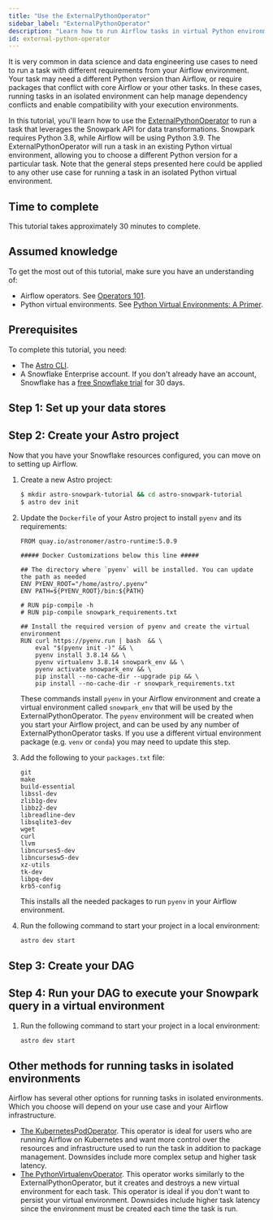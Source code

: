 ```yaml
---
title: "Use the ExternalPythonOperator"
sidebar_label: "ExternalPythonOperator"
description: "Learn how to run Airflow tasks in virtual Python environments using the ExternalPythonOperator."
id: external-python-operator
---
```


It is very common in data science and data engineering use cases to need to run a task with different requirements from your Airflow environment. Your task may need a different Python version than Airflow, or require packages that conflict with core Airflow or your other tasks. In these cases, running tasks in an isolated environment can help manage dependency conflicts and enable compatibility with your execution environments.

In this tutorial, you'll learn how to use the [ExternalPythonOperator](https://airflow.apache.org/docs/apache-airflow/stable/howto/operator/python.html#externalpythonoperator) to run a task that leverages the Snowpark API for data transformations. Snowpark requires Python 3.8, while Airflow will be using Python 3.9. The ExternalPythonOperator will run a task in an existing Python virtual environment, allowing you to choose a different Python version for a particular task. Note that the general steps presented here could be applied to any other use case for running a task in an isolated Python virtual environment.

## Time to complete

This tutorial takes approximately 30 minutes to complete.

## Assumed knowledge

To get the most out of this tutorial, make sure you have an understanding of:

- Airflow operators. See [Operators 101](what-is-an-operator.md).
- Python virtual environments. See [Python Virtual Environments: A Primer](https://realpython.com/python-virtual-environments-a-primer/).

## Prerequisites

To complete this tutorial, you need:

- The [Astro CLI](https://docs.astronomer.io/astro/cli/get-started).
- A Snowflake Enterprise account. If you don't already have an account, Snowflake has a [free Snowflake trial](https://signup.snowflake.com/) for 30 days.

## Step 1: Set up your data stores

## Step 2: Create your Astro project

Now that you have your Snowflake resources configured, you can move on to setting up Airflow.

1. Create a new Astro project:

    ```sh
    $ mkdir astro-snowpark-tutorial && cd astro-snowpark-tutorial
    $ astro dev init
    ```

2. Update the `Dockerfile` of your Astro project to install `pyenv` and its requirements:

    ```text
    FROM quay.io/astronomer/astro-runtime:5.0.9

    ##### Docker Customizations below this line #####

    ## The directory where `pyenv` will be installed. You can update the path as needed
    ENV PYENV_ROOT="/home/astro/.pyenv" 
    ENV PATH=${PYENV_ROOT}/bin:${PATH}

    # RUN pip-compile -h
    # RUN pip-compile snowpark_requirements.txt

    ## Install the required version of pyenv and create the virtual environment
    RUN curl https://pyenv.run | bash  && \
        eval "$(pyenv init -)" && \
        pyenv install 3.8.14 && \
        pyenv virtualenv 3.8.14 snowpark_env && \
        pyenv activate snowpark_env && \
        pip install --no-cache-dir --upgrade pip && \
        pip install --no-cache-dir -r snowpark_requirements.txt
    ```

    These commands install `pyenv` in your Airflow environment and create a virtual environment called `snowpark_env` that will be used by the ExternalPythonOperator. The `pyenv` environment will be created when you start your Airflow project, and can be used by any number of ExternalPythonOperator tasks. If you use a different virtual environment package (e.g. `venv` or `conda`) you may need to update this step.

3. Add the following to your `packages.txt` file:

    ```text
    git
    make
    build-essential
    libssl-dev
    zlib1g-dev
    libbz2-dev
    libreadline-dev
    libsqlite3-dev
    wget
    curl
    llvm
    libncurses5-dev
    libncursesw5-dev
    xz-utils
    tk-dev
    libpq-dev
    krb5-config
    ```

    This installs all the needed packages to run `pyenv` in your Airflow environment.

4. Run the following command to start your project in a local environment:

    ```sh
    astro dev start
    ```

## Step 3: Create your DAG

## Step 4: Run your DAG to execute your Snowpark query in a virtual environment

1. Run the following command to start your project in a local environment:

    ```sh
    astro dev start
    ```



## Other methods for running tasks in isolated environments

Airflow has several other options for running tasks in isolated environments. Which you choose will depend on your use case and your Airflow infrastructure.

- [The KubernetesPodOperator](https://docs.astronomer.io/learn/kubepod-operator). This operator is ideal for users who are running Airflow on Kubernetes and want more control over the resources and infrastructure used to run the task in addition to package management. Downsides include more complex setup and higher task latency.
- [The PythonVirtualenvOperator](https://registry.astronomer.io/providers/apache-airflow/modules/pythonvirtualenvoperator). This operator works similarly to the ExternalPythonOperator, but it creates and destroys a new virtual environment for each task. This operator is ideal if you don't want to persist your virtual environment. Downsides include higher task latency since the environment must be created each time the task is run.
